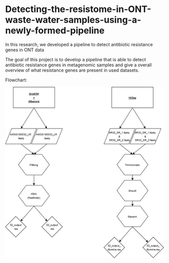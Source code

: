 # Detecting-the-resistome-in-ONT-waste-water-samples-using-a-newly-formed-pipeline
In this research, we developed a pipeline to detect antibiotic resistance genes in ONT data

The goal of this project is to develop a pipeline that is able to detect antibiotic resistance genes in metagenomic samples and give a overall overview of what resistance genes are present in used datasets.

Flowchart:

![](images/flowchart%20end.jpg)
